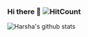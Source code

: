 ### Hi there 👋  ![HitCount](http://hits.dwyl.com/nsudhanva/nsudhanva.svg)



![Harsha's github stats](https://github-readme-stats.vercel.app/api?username=harshaky&show_icons=true&theme=tokyonight&count_private=true)
<!--
**HarshaKy/HarshaKy** is a ✨ _special_ ✨ repository because its `README.md` (this file) appears on your GitHub profile.

Here are some ideas to get you started:

- 🔭 I’m currently working on ...
- 🌱 I’m currently learning ...
- 👯 I’m looking to collaborate on ...
- 🤔 I’m looking for help with ...
- 💬 Ask me about ...
- 📫 How to reach me: ...
- 😄 Pronouns: ...
- ⚡ Fun fact: ...
-->
